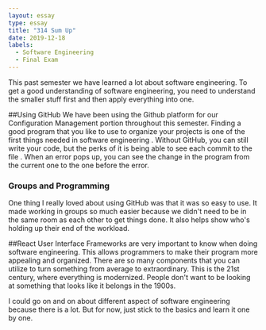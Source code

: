 ```yaml
---
layout: essay
type: essay
title: "314 Sum Up"
date: 2019-12-18
labels:
  - Software Engineering
  - Final Exam
---
```


This past semester we have learned a lot about software engineering. To get a good understanding of software
 engineering, you need to understand the smaller stuff first and then apply everything into one.
 
##Using GitHub
We have been using the Github platform for our Configuration Management portion throughout this semester. Finding a good
 program that you like to use to organize your projects is one of the first things needed in software engineering
 . Without GitHub, you can still write your code, but the perks of it is being able to see each commit to the file
 . When an error pops up, you can see the change in the program from the current one to the one before the error. 
 
 ### Groups and Programming
 One thing I really loved about using GitHub was that it was so easy to use. It made working in groups so much easier
  because we didn't need to be in the same room as each other to get things done. It also helps show who's holding up
   their end of the workload. 
 
##React
User Interface Frameworks are very important to know when doing software engineering. This allows programmers to make
 their program more appealing and organized. There are so many components that you can utilize to turn something from
  average to extraordinary. This is the 21st century, where everything is modernized. People don't want to be looking
   at something that looks like it belongs in the 1900s. 
   
I could go on and on about different aspect of software engineering because there is a lot. But for now, just stick
 to the basics and learn it one by one.